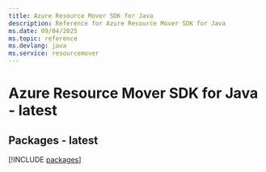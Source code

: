 ```yaml
---
title: Azure Resource Mover SDK for Java
description: Reference for Azure Resource Mover SDK for Java
ms.date: 09/04/2025
ms.topic: reference
ms.devlang: java
ms.service: resourcemover
---
```

# Azure Resource Mover SDK for Java - latest
## Packages - latest
[!INCLUDE [packages](resource-mover-index.md)]